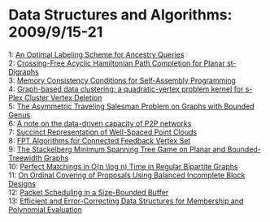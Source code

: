 # Data Structures and Algorithms: 2009/9/15-21  
1: [An Optimal Labeling Scheme for Ancestry Queries](https://doi.org/10.48550/arXiv.0909.2733)  
2: [Crossing-Free Acyclic Hamiltonian Path Completion for Planar st-Digraphs](https://doi.org/10.48550/arXiv.0909.2787)  
3: [Memory Consistency Conditions for Self-Assembly Programming](https://doi.org/10.48550/arXiv.0909.2704)  
4: [Graph-based data clustering: a quadratic-vertex problem kernel for  s-Plex Cluster Vertex Deletion](https://doi.org/10.48550/arXiv.0909.2814)  
5: [The Asymmetric Traveling Salesman Problem on Graphs with Bounded Genus](https://doi.org/10.48550/arXiv.0909.2849)  
6: [A note on the data-driven capacity of P2P networks](https://doi.org/10.48550/arXiv.0909.3122)  
7: [Succinct Representation of Well-Spaced Point Clouds](https://doi.org/10.48550/arXiv.0909.3137)  
8: [FPT Algorithms for Connected Feedback Vertex Set](https://doi.org/10.48550/arXiv.0909.3180)  
9: [The Stackelberg Minimum Spanning Tree Game on Planar and  Bounded-Treewidth Graphs](https://doi.org/10.48550/arXiv.0909.3221)  
10: [Perfect Matchings in O(n \log n) Time in Regular Bipartite Graphs](https://doi.org/10.48550/arXiv.0909.3346)  
11: [On Ordinal Covering of Proposals Using Balanced Incomplete Block Designs](https://doi.org/10.48550/arXiv.0909.3533)  
12: [Packet Scheduling in a Size-Bounded Buffer](https://doi.org/10.48550/arXiv.0909.3637)  
13: [Efficient and Error-Correcting Data Structures for Membership and  Polynomial Evaluation](https://doi.org/10.48550/arXiv.0909.3696)  